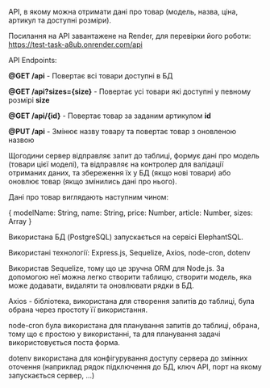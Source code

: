 API, в якому можна отримати дані про товар (модель, назва, ціна, артикул та доступні розміри).

Посилання на API завантажене на Render, для перевірки його роботи:
https://test-task-a8ub.onrender.com/api

API Endpoints: 

**@GET /api** - Повертає всі товари доступні в БД

**@GET /api?sizes={size}** - Повертає усі товари які доступні у певному розмірі __size__

**@GET /api/{id}** - Повертає товар за заданим артикулом __id__

**@PUT /api** - Змінює назву товару та повертає товар з оновленою назвою

Щогодини сервер відправляє запит до таблиці, формує дані про модель (товари цієї моделі), та відправляє на контролер для валідації отриманих даних, та збереження їх у БД (якщо нові товари) або оновлює товар (якщо змінились дані про нього).

Дані про товар виглядають наступним чином:

{
    modelName: String,
    name: String,
    price: Number,
    article: Number,
    sizes: Array<Number>
}

Використана БД (PostgreSQL) запускається на сервісі ElephantSQL.

Використані технології: Express.js, Sequelize, Axios, node-cron, dotenv

Використав Sequelize, тому що це зручна ORM для Node.js. За допомогою неї можна легко створити таблицю, створити модель, яка може додавати, видаляти та оновлювати рядки в БД.

Axios - бібліотека, використана для створення запитів до таблиці, була обрана через простоту її використання.

node-cron була використана для планування запитів до таблиці, обрана, тому що є простою у використанні, та для планування задачі використовується поста форма.

dotenv використана для конфігурування доступу сервера до змінних оточення (наприклад рядок підключення до БД, ключ API, порт на якому запускається сервер, ...)